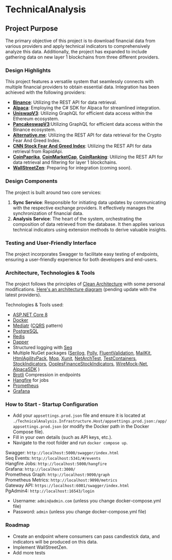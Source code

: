 # TechnicalAnalysis

## Project Purpose
The primary objective of this project is to download financial data from various providers and apply technical indicators to comprehensively analyze this data. Additionally, the project has expanded to include gathering data on new layer 1 blockchains from three different providers.

### Design Highlights
This project features a versatile system that seamlessly connects with multiple financial providers to obtain essential data. Integration has been achieved with the following providers:

- **[Binance](https://www.binance.com/)**: Utilizing the REST API for data retrieval.
- **[Alpaca](https://alpaca.markets/)**: Employing the C# SDK for Alpaca for streamlined integration.
- **[UniswapV3](https://app.uniswap.org/explore)**: Utilizing GraphQL for efficient data access within the Ethereum ecosystem.
- **[PancakeswapV3](https://pancakeswap.finance/info/v3)**:Utilizing GraphQL for efficient data access within the Binance ecosystem.
- **[Alternative.me](https://alternative.me/crypto/fear-and-greed-index/)**: Utilizing the REST API for data retrieval for the Crypto Fear And Greed Index.
- **[CNN Stock Fear And Greed Index](https://rapidapi.com/rpi4gx/api/fear-and-greed-index)**: Utilizing the REST API for data retrieval from RapidApi.
- **[CoinPaprika](https://coinpaprika.com/)**, **[CoinMarketCap](https://coinmarketcap.com/)**, **[CoinRanking](https://coinranking.com/)**: Utilizing the REST API for data retrieval and filtering for layer 1 blockchains.
- **[WallStreetZen](https://www.wallstreetzen.com/)**: Preparing for integration (coming soon).

### Design Components
The project is built around two core services:

1. **Sync Service**: Responsible for initiating data updates by communicating with the respective exchange providers. It effectively manages the synchronization of financial data.
2. **Analysis Service**: The heart of the system, orchestrating the composition of data retrieved from the database. It then applies various technical indicators using extension methods to derive valuable insights.

### Testing and User-Friendly Interface
The project incorporates Swagger to facilitate easy testing of endpoints, ensuring a user-friendly experience for both developers and end-users.

### Architecture, Technologies & Tools
The project follows the principles of [Clean Architecture](https://blog.cleancoder.com/uncle-bob/2012/08/13/the-clean-architecture.html) with some personal modifications. [Here's an architecture diagram](https://miro.com/app/board/uXjVMsAK0lU=/?share_link_id=213007625723) (pending update with the latest providers).

Technologies & Tools used:
- [ASP.NET Core 8](https://learn.microsoft.com/en-us/aspnet/core/introduction-to-aspnet-core?view=aspnetcore-8.0)
- [Docker](https://www.docker.com/)
- [Mediatr](https://github.com/jbogard/MediatR) ([CQRS](https://docs.microsoft.com/en-us/azure/architecture/guide/architecture-styles/cqrs) pattern)
- [PostgreSQL](https://www.postgresql.org/)
- [Redis](https://redis.io/)
- [Dapper](https://github.com/DapperLib/Dapper)
- Structured logging with [Seq](https://datalust.co/seq)
- Multiple NuGet packages ([Serilog](https://serilog.net/), [Polly](https://www.pollydocs.org/), [FluentValidation](https://docs.fluentvalidation.net/en/latest/), [MailKit](https://github.com/jstedfast/MailKit), [HtmlAgilityPack](https://html-agility-pack.net/), [Moq](https://github.com/devlooped/moq), [Xunit](https://xunit.net/docs/getting-started/netfx/visual-studio), [NetArchTest](https://github.com/BenMorris/NetArchTest), [TestContainers](https://dotnet.testcontainers.org/), [StockIndicators](https://dotnet.stockindicators.dev/), [OoplesFinanceStockIndicators](https://github.com/ooples/OoplesFinance.StockIndicators), [WireMock-Net](https://github.com/WireMock-Net/WireMock.Net), [AlpacaSDK](https://github.com/alpacahq/alpaca-trade-api-csharp) )
- [Brotli](https://devblogs.microsoft.com/dotnet/introducing-support-for-brotli-compression/) Compression in endpoints
- [Hangfire](https://www.hangfire.io/) for jobs
- [Prometheus](https://github.com/prometheus-net/prometheus-net)
- [Grafana](https://grafana.com/)

### How to Start - Startup Configuration
- Add your `appsettings.prod.json` file and ensure it is located at `./TechnicalAnalysis.Infrastructure.Host/appsettings.prod.json:/app/appsettings.prod.json` (or modify the Docker path in the Docker Compose file).
- Fill in your own details (such as API keys, etc.).
- Navigate to the root folder and run `docker compose up`.

Swagger: `http://localhost:5000/swagger/index.html` <br>
Seq Events: `http://localhost:5341/#/events` <br>
Hangfire Jobs: `http://localhost:5000/hangfire` <br>
Grafana: `http://localhost:3000/` <br>
Prometheus Graph: `http://localhost:9090/graph` <br>
Prometheus Metrics: `http://localhost:9090/metrics` <br>
Gateway API: `https://localhost:6001/swagger/index.html` <br>
PgAdmin4: `http://localhost:16543/login` <br>
  - Username: `admin@admin.com` (unless you change docker-compose.yml file)
  - Password: `admin` (unless you change docker-compose.yml file)

### Roadmap
- Create an endpoint where consumers can pass candlestick data, and indicators will be produced on this data.
- Implement WallStreetZen.
- Add more tests
